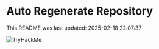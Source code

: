 # Auto Regenerate Repository

This README was last updated: 2025-02-18 22:07:37

 ![TryHackMe](https://tryhackme.com/badge/533634)